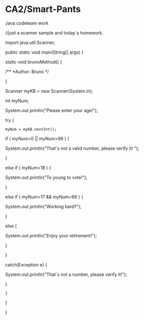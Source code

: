 # CA2/Smart-Pants
Java codeteam work

//just a scanner sample and today`s homework.

import java.util.Scanner;

public static void main(String[] args) {

static void brunoMethod() {

/**
*Author: Bruno
*/

{

Scanner myKB = new Scanner(System.in);

int myNum;
    
   System.out.println("Please enter your age!");

try {
    
    myNum = myKB.nextInt();
   
   if ( myNum<0 || myNum>99 ) {
   
   System.out.println("That`s not a valid number, please verify it! ");
   
   }
   
   else if ( myNum<18 ) {
  
  System.out.println("To young to vote!");
  
  }
  
  else if ( myNum>17 && myNum<66 ) {
  
  System.out.println("Working hard?");
  
  }
  
  else {
  
  System.out.println("Enjoy your retirement!");
  
  }
  
  }
  
  catch(Exception e) {
  
  System.out.println("That`s not a number, please verify it!");
  
  }
  
    }

}

}

